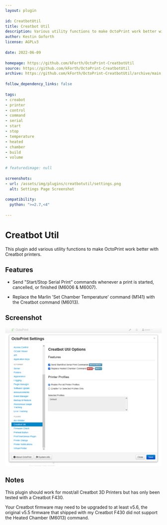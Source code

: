 ```yaml
---
layout: plugin

id: CreatbotUtil
title: Creatbot Util
description: Various utility functions to make OctoPrint work better with Creatbot printers.
author: Kestin Goforth
license: AGPLv3

date: 2022-06-09

homepage: https://github.com/kForth/OctoPrint-CreatbotUtil
source: https://github.com/kForth/OctoPrint-CreatbotUtil
archive: https://github.com/kForth/OctoPrint-CreatbotUtil/archive/main.zip

follow_dependency_links: false

tags:
- creabot
- printer
- control
- command
- serial
- start
- stop
- temperature
- heated
- chamber
- build
- volume

# featuredimage: null

screenshots:
- url: /assets/img/plugins/creatbotutil/settings.png
  alt: Settings Page Screenshot

compatibility:
  python: ">=2.7,<4"

---
```


# Creatbot Util

This plugin add various utility functions to make OctoPrint work better with Creatbot printers.

## Features

- Send "Start/Stop Serial Print" commands whenever a print is started, cancelled, or finished (M6006 & M6007).

- Replace the Marlin 'Set Chamber Temperature' command (M141) with the Creatbot command (M6013).

## Screenshot

![Settings Page Screenshot](/assets/img/plugins/creatbotutil/settings.png)

## Notes

This plugin should work for most/all Creatbot 3D Printers but has only been tested with a Creatbot F430.

Your Creatbot firmware may need to be upgraded to at least v5.6, the original v5.5 firmware that shipped with my Creatbot F430 did not support the Heated Chamber (M6013) command.